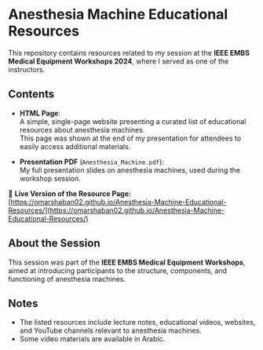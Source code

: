 # Anesthesia Machine Educational Resources

This repository contains resources related to my session at the **IEEE EMBS Medical Equipment Workshops 2024**, where I served as one of the instructors.

## Contents
- **HTML Page**:  
  A simple, single-page website presenting a curated list of educational resources about anesthesia machines.  
  This page was shown at the end of my presentation for attendees to easily access additional materials.
  
- **Presentation PDF** (`Anesthesia_Machine.pdf`):  
  My full presentation slides on anesthesia machines, used during the workshop session.

🔗 **Live Version of the Resource Page:**  
[https://omarshaban02.github.io/Anesthesia-Machine-Educational-Resources/](https://omarshaban02.github.io/Anesthesia-Machine-Educational-Resources/)

## About the Session
This session was part of the **IEEE EMBS Medical Equipment Workshops**, aimed at introducing participants to the structure, components, and functioning of anesthesia machines.

## Notes
- The listed resources include lecture notes, educational videos, websites, and YouTube channels relevant to anesthesia machines.
- Some video materials are available in Arabic.
